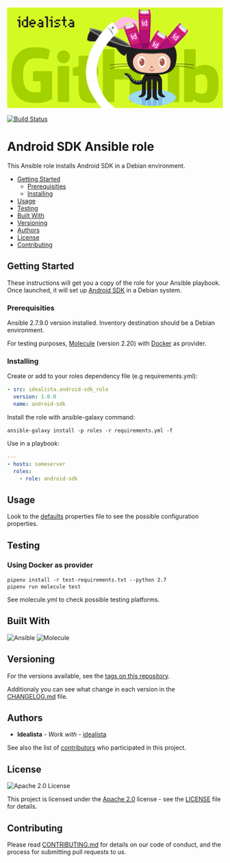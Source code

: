 ![Logo](https://raw.githubusercontent.com/idealista/android-sdk_role/master/logo.gif)

[![Build Status](https://travis-ci.org/idealista/android-sdk_role.png)](https://travis-ci.org/idealista/android-sdk_role)

# Android SDK Ansible role

This Ansible role installs Android SDK in a Debian environment.

- [Getting Started](#getting-started)
	- [Prerequisities](#prerequisities)
	- [Installing](#installing)
- [Usage](#usage)
- [Testing](#testing)
- [Built With](#built-with)
- [Versioning](#versioning)
- [Authors](#authors)
- [License](#license)
- [Contributing](#contributing)

## Getting Started

These instructions will get you a copy of the role for your Ansible playbook. Once launched, it will set up [Android SDK](https://developer.android.com/studio) in a Debian system.

### Prerequisities

Ansible 2.7.9.0 version installed.
Inventory destination should be a Debian environment.

For testing purposes, [Molecule](https://molecule.readthedocs.io/) (version 2.20) with [Docker](https://www.docker.com/) as provider.

### Installing

Create or add to your roles dependency file (e.g requirements.yml):

``` yml
- src: idealista.android-sdk_role
  version: 1.0.0
  name: android-sdk
```

Install the role with ansible-galaxy command:

```
ansible-galaxy install -p roles -r requirements.yml -f
```

Use in a playbook:

``` yml
---
- hosts: someserver
  roles:
    - role: android-sdk
```

## Usage

Look to the [defaults](defaults/main.yml) properties file to see the possible configuration properties.

## Testing

### Using Docker as provider
```
pipenv install -r test-requirements.txt --python 2.7
pipenv run molecule test
```

See molecule.yml to check possible testing platforms.

## Built With

![Ansible](https://img.shields.io/badge/ansible-2.7.9.0-green.svg)
![Molecule](https://img.shields.io/badge/molecule-2.20.0-green.svg)

## Versioning

For the versions available, see the [tags on this repository](https://github.com/idealista/android-sdk_role/tags).

Additionaly you can see what change in each version in the [CHANGELOG.md](CHANGELOG.md) file.

## Authors

* **Idealista** - *Work with* - [idealista](https://github.com/idealista)

See also the list of [contributors](https://github.com/idealista/android-sdk_role/contributors) who participated in this project.

## License

![Apache 2.0 License](https://img.shields.io/hexpm/l/plug.svg)

This project is licensed under the [Apache 2.0](https://www.apache.org/licenses/LICENSE-2.0) license - see the [LICENSE](LICENSE) file for details.

## Contributing

Please read [CONTRIBUTING.md](.github/CONTRIBUTING.md) for details on our code of conduct, and the process for submitting pull requests to us.
